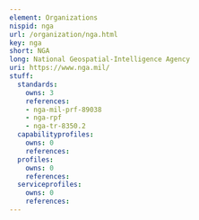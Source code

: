 ```yaml
---
element: Organizations
nispid: nga
url: /organization/nga.html
key: nga
short: NGA
long: National Geospatial-Intelligence Agency
uri: https://www.nga.mil/
stuff:
  standards:
    owns: 3
    references:
    - nga-mil-prf-89038
    - nga-rpf
    - nga-tr-8350.2
  capabilityprofiles:
    owns: 0
    references:
  profiles:
    owns: 0
    references:
  serviceprofiles:
    owns: 0
    references:
---
```

